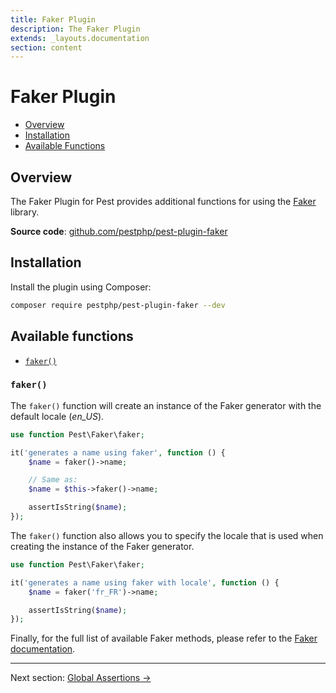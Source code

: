 ```yaml
---
title: Faker Plugin
description: The Faker Plugin
extends: _layouts.documentation
section: content
---
```


# Faker Plugin

- [Overview](#overview)
- [Installation](#installation)
- [Available Functions](#available-functions)

<a name="overview"></a>
## Overview

The Faker Plugin for Pest provides additional functions for using the [Faker](https://github.com/FakerPHP/Faker) library.

**Source code**: [github.com/pestphp/pest-plugin-faker](https://github.com/pestphp/pest-plugin-faker)

<a name="installation"></a>
## Installation

Install the plugin using Composer:

```bash
composer require pestphp/pest-plugin-faker --dev
```

<a name="available-functions"></a>
## Available functions

<div class="collection-method-list" markdown="1">

- [`faker()`](#faker)

</div>

<a name="faker"></a>
### `faker()`

The `faker()` function will create an instance of the Faker generator with the default locale (*en_US*).

```php
use function Pest\Faker\faker;

it('generates a name using faker', function () {
    $name = faker()->name;

    // Same as:
    $name = $this->faker()->name;

    assertIsString($name);
});
```

The `faker()` function also allows you to specify the locale that is used when
creating the instance of the Faker generator.

```php
use function Pest\Faker\faker;

it('generates a name using faker with locale', function () {
    $name = faker('fr_FR')->name;

    assertIsString($name);
});
```

Finally, for the full list of available Faker methods, please refer to the [Faker documentation](https://github.com/FakerPHP/Faker#formatters).

---

Next section: [Global Assertions →](/docs/plugins/global-assertions)

